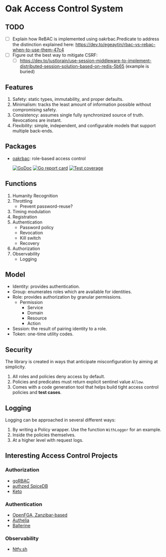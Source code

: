 # Oak Access Control System

## TODO

- [ ] Explain how ReBAC is implemented using oakrbac.Predicate to address the distinction explained here: https://dev.to/egeaytin/rbac-vs-rebac-when-to-use-them-47c4
- [ ] Figure out the best way to mitigate CSRF:
    - [ ] https://dev.to/justlorain/use-session-middleware-to-implement-distributed-session-solution-based-on-redis-5b65 (example is buried)

## Features

1. Safety: static types, immutability, and proper defaults.
2. Minimalism: tracks the least amount of information possible without compromising safety.
3. Consistency: assumes single fully synchronized source of truth. Revocations are instant.
4. Flexibility: simple, independent, and configurable models that support multiple back-ends.

## Packages

- [oakrbac](https://pkg.go.dev/github.com/dkotik/oakacs/oakrbac): role-based access control

    [![GoDoc](https://godoc.org/github.com/dkotik/oakacs/oakrbac?status.png)](https://pkg.go.dev/github.com/dkotik/oakacs/oakrbac?tab=doc)
    [![Go report card](https://goreportcard.com/badge/github.com/dkotik/oakacs/oakrbac)](https://goreportcard.com/report/github.com/dkotik/oakacs/oakrbac)
    [![Test coverage](http://gocover.io/_badge/github.com/dkotik/oakacs/oakrbac)](https://gocover.io/github.com/dkotik/oakacs/oakrbac)

## Functions

1. Humanity Recognition
2. Throttling
   - Prevent password-reuse?
3. Timing modulation
4. Registration
5. Authentication
   - Password policy
   - Revocation
   - Kill switch
   - Recovery
6. Authorization
7. Observability
   - Logging

## Model

- Identity: provides authentication.
- Group: enumerates roles which are available for identities.
- Role: provides authorization by granular permissions.
  - Permission
    - Service
    - Domain
    - Resource
    - Action
- Session: the result of pairing identity to a role.
- Token: one-time utility codes.

## Security

The library is created in ways that anticipate misconfiguration by aiming at simplicity.

1. All roles and policies deny access by default.
2. Policies and predicates must return explicit sentinel value `Allow`.
3. Comes with a code generation tool that helps build tight access control policies and **test cases**.

## Logging

Logging can be approached in several different ways:

1. By writing a Policy wrapper. Use the function `WithLogger` for an example.
2. Inside the policies themselves.
3. At a higher level with request logs.

## Interesting Access Control Projects

### Authorization

- [goRBAC](https://github.com/mikespook/gorbac)
- [authzed SpiceDB](https://github.com/authzed)
- [Keto](https://github.com/ory/keto)

### Authentication

- [OpenFGA, Zanzibar-based](https://github.com/openfga/openfga)
- [Authelia](https://github.com/authelia/authelia)
- [Ballerine](https://github.com/ballerine-io/ballerine)

### Observability

- [Ntfy.sh](https://ntfy.sh/docs/publish/)
